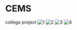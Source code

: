 # CEMS
college project 
![1](https://user-images.githubusercontent.com/71715033/136800892-69570d1f-c161-4913-a2d4-bdf6a8995e4c.jpg)
![2](https://user-images.githubusercontent.com/71715033/136800896-704115b9-8e99-4b1b-aa42-1a7cdeb800d9.jpg)
![3](https://user-images.githubusercontent.com/71715033/136800898-afb43c69-6cb1-49d6-abac-998b5c0a6372.jpg)
![4](https://user-images.githubusercontent.com/71715033/136800900-cb5931c4-2264-42d5-a64b-8f8afea66c90.jpg)
